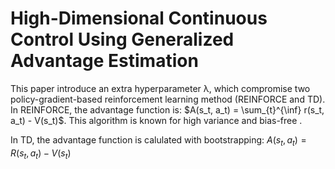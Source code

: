 # High-Dimensional Continuous Control Using Generalized Advantage Estimation

This paper introduce an extra hyperparameter λ, which compromise two policy-gradient-based reinforcement learning method 
(REINFORCE and TD). 
In REINFORCE, the advantage function is: $A(s_t, a_t) = \sum_{t}^{\inf} r(s_t, a_t) - V(s_t)$. This algorithm is known for high variance 
and bias-free .

In TD, the advantage function is calulated with bootstrapping:  $A(s_t, a_t) = R(s_t, a_t) - V(s_t)$

